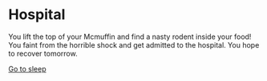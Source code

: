 # Hospital

You lift the top of your Mcmuffin and find a nasty rodent inside your food! You faint from the horrible shock and get admitted to the hospital. You hope to recover tomorrow.

[Go to sleep](../notification.md)

